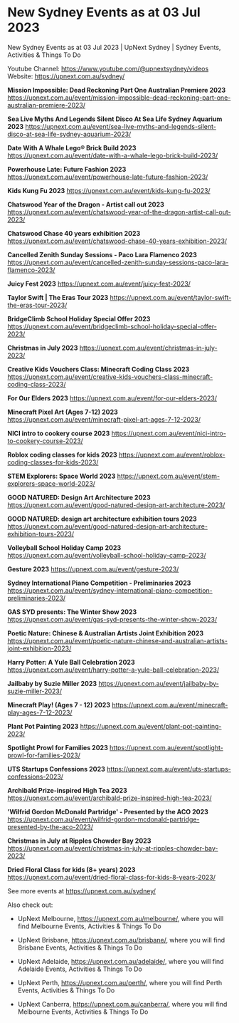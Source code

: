 # New Sydney Events as at 03 Jul 2023
New Sydney Events as at 03 Jul 2023 | UpNext Sydney | Sydney Events, Activities &amp; Things To Do

Youtube Channel: https://www.youtube.com/@upnextsydney/videos 
Website: https://upnext.com.au/sydney/


**Mission Impossible: Dead Reckoning Part One Australian Premiere 2023**
 https://upnext.com.au/event/mission-impossible-dead-reckoning-part-one-australian-premiere-2023/

**Sea Live Myths And Legends Silent Disco At Sea Life Sydney Aquarium 2023**
 https://upnext.com.au/event/sea-live-myths-and-legends-silent-disco-at-sea-life-sydney-aquarium-2023/

**Date With A Whale Lego® Brick Build 2023**
 https://upnext.com.au/event/date-with-a-whale-lego-brick-build-2023/

**Powerhouse Late: Future Fashion 2023**
 https://upnext.com.au/event/powerhouse-late-future-fashion-2023/

**Kids Kung Fu 2023**
 https://upnext.com.au/event/kids-kung-fu-2023/

**Chatswood Year of the Dragon - Artist call out 2023**
 https://upnext.com.au/event/chatswood-year-of-the-dragon-artist-call-out-2023/

**Chatswood Chase 40 years exhibition 2023**
 https://upnext.com.au/event/chatswood-chase-40-years-exhibition-2023/

**Cancelled Zenith Sunday Sessions - Paco Lara Flamenco 2023**
 https://upnext.com.au/event/cancelled-zenith-sunday-sessions-paco-lara-flamenco-2023/

**Juicy Fest 2023**
 https://upnext.com.au/event/juicy-fest-2023/

**Taylor Swift | The Eras Tour 2023**
 https://upnext.com.au/event/taylor-swift-the-eras-tour-2023/

**BridgeClimb School Holiday Special Offer 2023**
 https://upnext.com.au/event/bridgeclimb-school-holiday-special-offer-2023/

**Christmas in July 2023**
 https://upnext.com.au/event/christmas-in-july-2023/

**Creative Kids Vouchers Class: Minecraft Coding Class 2023**
 https://upnext.com.au/event/creative-kids-vouchers-class-minecraft-coding-class-2023/

**For Our Elders 2023**
 https://upnext.com.au/event/for-our-elders-2023/

**Minecraft Pixel Art (Ages 7-12) 2023**
 https://upnext.com.au/event/minecraft-pixel-art-ages-7-12-2023/

**NICI intro to cookery course 2023**
 https://upnext.com.au/event/nici-intro-to-cookery-course-2023/

**Roblox coding classes for kids 2023**
 https://upnext.com.au/event/roblox-coding-classes-for-kids-2023/

**STEM Explorers: Space World 2023**
 https://upnext.com.au/event/stem-explorers-space-world-2023/

**GOOD NATURED: Design Art Architecture 2023**
 https://upnext.com.au/event/good-natured-design-art-architecture-2023/

**GOOD NATURED: design art architecture exhibition tours 2023**
 https://upnext.com.au/event/good-natured-design-art-architecture-exhibition-tours-2023/

**Volleyball School Holiday Camp 2023**
 https://upnext.com.au/event/volleyball-school-holiday-camp-2023/

**Gesture 2023**
 https://upnext.com.au/event/gesture-2023/

**Sydney International Piano Competition - Preliminaries 2023**
 https://upnext.com.au/event/sydney-international-piano-competition-preliminaries-2023/

**GAS SYD presents: The Winter Show 2023**
 https://upnext.com.au/event/gas-syd-presents-the-winter-show-2023/

**Poetic Nature: Chinese & Australian Artists Joint Exhibition 2023**
 https://upnext.com.au/event/poetic-nature-chinese-and-australian-artists-joint-exhibition-2023/

**Harry Potter: A Yule Ball Celebration 2023**
 https://upnext.com.au/event/harry-potter-a-yule-ball-celebration-2023/

**Jailbaby by Suzie Miller 2023**
 https://upnext.com.au/event/jailbaby-by-suzie-miller-2023/

**Minecraft Play! (Ages 7 - 12) 2023**
 https://upnext.com.au/event/minecraft-play-ages-7-12-2023/

**Plant Pot Painting 2023**
 https://upnext.com.au/event/plant-pot-painting-2023/

**Spotlight Prowl for Families 2023**
 https://upnext.com.au/event/spotlight-prowl-for-families-2023/

**UTS Startups Confessions 2023**
 https://upnext.com.au/event/uts-startups-confessions-2023/

**Archibald Prize-inspired High Tea 2023**
 https://upnext.com.au/event/archibald-prize-inspired-high-tea-2023/

**'Wilfrid Gordon McDonald Partridge' - Presented by the ACO 2023**
 https://upnext.com.au/event/wilfrid-gordon-mcdonald-partridge-presented-by-the-aco-2023/

**Christmas in July at Ripples Chowder Bay 2023**
 https://upnext.com.au/event/christmas-in-july-at-ripples-chowder-bay-2023/

**Dried Floral Class for kids (8+ years) 2023**
 https://upnext.com.au/event/dried-floral-class-for-kids-8-years-2023/



See more events at https://upnext.com.au/sydney/


Also check out:

* UpNext Melbourne, https://upnext.com.au/melbourne/, where you will find Melbourne Events, Activities & Things To Do

* UpNext Brisbane, https://upnext.com.au/brisbane/, where you will find Brisbane Events, Activities & Things To Do

* UpNext Adelaide, https://upnext.com.au/adelaide/, where you will find Adelaide Events, Activities & Things To Do

* UpNext Perth, https://upnext.com.au/perth/, where you will find Perth Events, Activities & Things To Do

* UpNext Canberra, https://upnext.com.au/canberra/, where you will find Melbourne Events, Activities & Things To Do